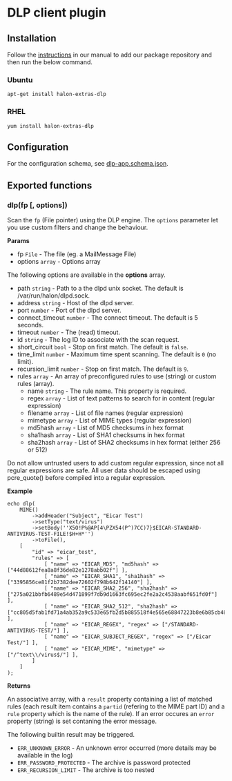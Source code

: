 # DLP client plugin

## Installation

Follow the [instructions](https://docs.halon.io/manual/comp_install.html#installation) in our manual to add our package repository and then run the below command.

### Ubuntu

```
apt-get install halon-extras-dlp
```

### RHEL

```
yum install halon-extras-dlp
```

## Configuration
For the configuration schema, see [dlp-app.schema.json](dlp-app.schema.json).

## Exported functions

### dlp(fp [, options])

Scan the `fp` (File pointer) using the DLP engine. The `options` parameter let you use custom filters and change the behaviour.

**Params**

- fp `File` - The file (eg. a MailMessage File)
- options `array` - Options array

The following options are available in the **options** array.

- path `string` - Path to a the dlpd unix socket. The default is /var/run/halon/dlpd.sock.
- address `string` - Host of the dlpd server.
- port `number` - Port of the dlpd server.
- connect_timeout `number` - The connect timeout. The default is 5 seconds.
- timeout `number` - The (read) timeout.
- id `string` - The log ID to associate with the scan request.
- short_circuit `bool` - Stop on first match. The default is `false`.
- time_limit `number` - Maximum time spent scanning. The default is `0` (no limit).
- recursion_limit `number` - Stop on first match. The default is `9`.
- rules `array` - An array of preconfigured rules to use (string) or custom rules (array).
  - name `string` - The rule name. This property is required.
  - regex `array` - List of text patterns to search for in content (regular expression)
  - filename `array` - List of file names (regular expression)
  - mimetype `array` - List of MIME types (regular expression)
  - md5hash `array` - List of MD5 checksums in hex format
  - sha1hash `array` - List of SHA1 checksums in hex format
  - sha2hash `array` - List of SHA2 checksums in hex format (either 256 or 512)

Do not allow untrusted users to add custom regular expression, since not all regular expressions are safe. All user data should be escaped using pcre_quote() before compiled into a regular expression.

**Example**

```
echo dlp(
    MIME()
        ->addHeader("Subject", "Eicar Test")
        ->setType("text/virus")
        ->setBody(''X5O!P%@AP[4\PZX54(P^)7CC)7}$EICAR-STANDARD-ANTIVIRUS-TEST-FILE!$H+H*'')
        ->toFile(),
    [
        "id" => "eicar_test",
        "rules" => [
            [ "name" => "EICAR_MD5", "md5hash" => ["44d88612fea8a8f36de82e1278abb02f"] ],
            [ "name" => "EICAR_SHA1", "sha1hash" => ["3395856ce81f2b7382dee72602f798b642f14140"] ],
            [ "name" => "EICAR_SHA2_256", "sha2hash" => ["275a021bbfb6489e54d471899f7db9d1663fc695ec2fe2a2c4538aabf651fd0f"] ],
            [ "name" => "EICAR_SHA2_512", "sha2hash" => ["cc805d5fab1fd71a4ab352a9c533e65fb2d5b885518f4e565e68847223b8e6b85cb48f3afad842726d99239c9e36505c64b0dc9a061d9e507d833277ada336ab"] ],
            [ "name" => "EICAR_REGEX", "regex" => ["/STANDARD-ANTIVIRUS-TEST/"] ],
            [ "name" => "EICAR_SUBJECT_REGEX", "regex" => ["/Eicar Test/"] ],
            [ "name" => "EICAR_MIME", "mimetype" => ["/^text\\/virus$/"] ],
        ]
    ]
);
```

**Returns**

An associative array, with a `result` property containing a list of matched rules (each result item contains a `partid` (refering to the MIME part ID) and a `rule` property which is the name of the rule). If an error occures an `error` property (string) is set contaning the error message.

The following builtin result may be triggered.

- `ERR_UNKNOWN_ERROR` - An unknown error occurred (more details may be available in the log)
- `ERR_PASSWORD_PROTECTED` - The archive is password protected
- `ERR_RECURSION_LIMIT` - The archive is too nested
